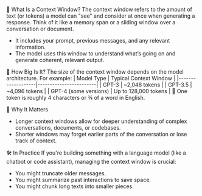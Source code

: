 🧠 What Is a Context Window?
The context window refers to the amount of text (or tokens) a model can "see" and consider at once when generating a response. Think of it like a memory span or a sliding window over a conversation or document.

- It includes your prompt, previous messages, and any relevant information.
- The model uses this window to understand what’s going on and generate coherent, relevant output.

📏 How Big Is It?
The size of the context window depends on the model architecture. For example: | Model Type | Typical Context Window | |-------------------|------------------------| | GPT-3 | ~2,048 tokens | | GPT-3.5 | ~4,096 tokens | | GPT-4 (some versions) | Up to 128,000 tokens |
🔹 One token is roughly 4 characters or ¾ of a word in English.

🧩 Why It Matters

- Longer context windows allow for deeper understanding of complex conversations, documents, or codebases.
- Shorter windows may forget earlier parts of the conversation or lose track of context.

🛠️ In Practice
If you're building something with a language model (like a chatbot or code assistant), managing the context window is crucial:

- You might truncate older messages.
- You might summarize past interactions to save space.
- You might chunk long texts into smaller pieces.
